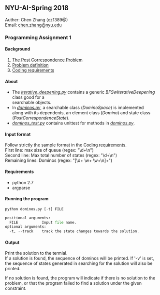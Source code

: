## NYU-AI-Spring 2018
Auther: Chen Zhang (cz1389@)  
Email: chen.zhang@nyu.edu  

### Programming Assignment 1

#### Background
1. [The Post Correspondence Problem](http://en.wikipedia.org/wiki/Post_correspondence_problem)  
1. [Problem definition](https://cs.nyu.edu/courses/spring18/CSCI-GA.2560-001/hwk1.html)  
1. [Coding requirements](https://cs.nyu.edu/courses/spring18/CSCI-GA.2560-001/prog1.html)  

#### About  
- The [*iterative_deepening.py*](iterative_deepening.py) contains a generic *BFSwIterativeDeepening* class good for a  
searchable objects.  
- In [*dominos.py*](dominos.py), a searchable class (*DominoSpace*) is implemented  
along with its dependents, an element class (*Domino*) and state class (*PostCorrespondenceState*).  
- [*dominos_test.py*](dominos_test.py) contains unittest for methods in [*dominos.py*](dominos.py).  

#### Input format  
Follow strictly the sample format in the [Coding requirements](https://cs.nyu.edu/courses/spring18/CSCI-GA.2560-001/prog1.html).  
First line: max size of queue (regex: "\d+\n")  
Second line: Max total number of states (regex: "\d+\n")  
Remaining lines: Dominos (regex: "[\d+ \w+ \w+\n]+")  

#### Requirements  
- python 2.7
- argparse

#### Running the program
```python
python dominos.py [-t] FILE  

positional arguments:  
  FILE           Input file name.  
optional arguments:  
  -t, --track    track the state changes towards the solution.  
```

#### Output   
Print the solution to the termial.  
If a solution is found, the sequence of dominos will be printed. 
If '-v' is set, the sequence of states generated in searching for 
the solution will also be printed.  

If no solution is found, the program will indicate if there is 
no solution to the problem, or that the program failed to find
a solution under the given constraint.